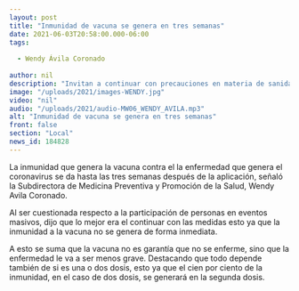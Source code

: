 ```yaml
---
layout: post
title: "Inmunidad de vacuna se genera en tres semanas"
date: 2021-06-03T20:58:00.000-06:00
tags:
  
  - Wendy Ávila Coronado
  
author: nil
description: "Invitan a continuar con precauciones en materia de sanidad."
image: "/uploads/2021/images-WENDY.jpg"
video: "nil"
audio: "/uploads/2021/audio-MW06_WENDY_AVILA.mp3"
alt: "Inmunidad de vacuna se genera en tres semanas"
front: false
section: "Local"
news_id: 184828
---
```


La inmunidad que genera la vacuna contra el la enfermedad que genera el coronavirus se da hasta las tres semanas después de la aplicación, señaló la Subdirectora de Medicina Preventiva y Promoción de la Salud, Wendy Avila Coronado.

Al ser cuestionada respecto a la participación de personas en eventos masivos, dijo que lo mejor era el continuar con las medidas esto ya que la inmunidad a la vacuna no se genera de forma inmediata. 

A esto se suma que la vacuna no es garantía que no se enferme, sino que la enfermedad le va a ser menos grave. Destacando que todo depende también de si es una o dos dosis, esto ya que el cien por ciento de la inmunidad, en el caso de dos dosis, se generará en la segunda dosis.
